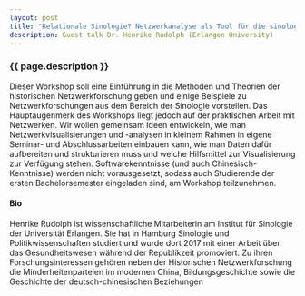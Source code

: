 ```yaml
---
layout: post
title: "Relationale Sinologie? Netzwerkanalyse als Tool für die sinologische Forschung"
description: Guest talk Dr. Henrike Rudolph (Erlangen University)
---
```


<h3>{{ page.description }}</h3>

Dieser Workshop soll eine Einführung in die Methoden und Theorien der historischen Netzwerkforschung geben und einige Beispiele zu Netzwerkforschungen aus dem Bereich der Sinologie vorstellen. Das Hauptaugenmerk des Workshops liegt jedoch auf der praktischen Arbeit mit Netzwerken. Wir wollen gemeinsam Ideen entwickeln, wie man Netzwerkvisualisierungen und -analysen in kleinem Rahmen in eigene Seminar- und Abschlussarbeiten einbauen kann, wie man Daten dafür aufbereiten und strukturieren muss und welche Hilfsmittel zur Visualisierung zur Verfügung stehen.
Softwarekenntnisse (und auch Chinesisch-Kenntnisse) werden nicht vorausgesetzt, sodass auch Studierende der ersten Bachelorsemester eingeladen sind, am Workshop teilzunehmen.

#### Bio
Henrike Rudolph ist wissenschaftliche Mitarbeiterin am Institut für Sinologie der Universität Erlangen. Sie hat in Hamburg Sinologie und Politikwissenschaften studiert und wurde dort 2017 mit einer Arbeit über das Gesundheitswesen während der Republikzeit promoviert. Zu ihren Forschungsinteressen gehören neben der Historischen Netzwerkforschung die Minderheitenparteien im modernen China, Bildungsgeschichte sowie die Geschichte der deutsch-chinesischen Beziehungen
